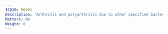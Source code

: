```yaml
---
ICD10: M0081
Description: "Arthritis and polyarthritis due to other specified bacterial agents: Shoulder region"
Matters: No
Weight: 0
---
```


